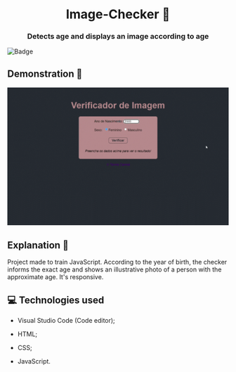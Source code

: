 # 
<h1 align = 'center'>Image-Checker 📸 </h1> 
<h3 align = 'center'>Detects age and displays an image according to age </h3>
 
  ![Badge](https://img.shields.io/static/v1?label=DEV&message=Tamila&color=4B0082&style=flat&logo=)
  
  ## Demonstration 👀 
 
 ![homepage](https://github.com/TamilaCambe/Image-Checker/blob/main/assets/Design%20sem%20nome%20(6).gif)
 
 ## Explanation 📑
 
 <p> 
Project made to train JavaScript. According to the year of birth, the checker informs the exact age and shows an illustrative photo of a person with the approximate age. It's responsive.
<p>
 
 ## 💻 Technologies used

 * Visual Studio Code (Code editor);

* HTML;

* CSS;

* JavaScript.


